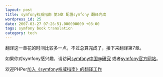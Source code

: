 ```yaml
---
layout: post
title: symfony权威指南 第5章 配置symfony 翻译完成
wordpress_id: 25
date: 2007-03-27 07:26:51.000000000 +08:00
tags: symfony book translation
category: tech
---
```

翻译这一章花的时间比较多一点，不过总算完成了，接下来翻译第7章。

如果你对symfony感兴趣，请访问[symfony中国@研究](http://www.symfony-project.cn) 或者[symfony官方网站](http://www.symfony-project.com)。

欢迎PHPer[加入《symfony权威指南》的翻译工作](http://www.symfony-project.cn/cooperate/book/start)

